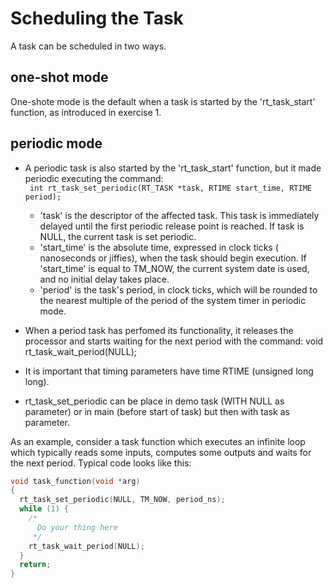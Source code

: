 # Scheduling the Task
A task can be scheduled in two ways.

## one-shot mode
One-shote mode is the default when a task is started by the 'rt_task_start' function, as introduced in exercise 1.

## periodic mode
* A periodic task is also started by the 'rt_task_start' function, but it made periodic executing the command:<br>
` int rt_task_set_periodic(RT_TASK *task, RTIME start_time, RTIME period);`

    * 'task' is the descriptor of the affected task. This task is immediately delayed until the first periodic release point is reached. If task is NULL, the current task is set periodic.
    * 'start_time' is the absolute time, expressed in clock ticks ( nanoseconds or jiffies), when the task should begin execution. If 'start_time' is equal to TM_NOW, the current system date is used, and no initial delay takes place.
    * 'period' is the task's period, in clock ticks, which will be rounded to the nearest multiple of the period of the system timer in periodic mode. 
* When a period task has perfomed its functionality, it releases the processor and starts waiting for the next period with the command:
void rt_task_wait_period(NULL);
* It is important that timing parameters have time RTIME (unsigned long long).
* rt_task_set_periodic can be place in demo task (WITH NULL as parameter) or in main (before start of task) but then with task as parameter.

As an example, consider a task function which executes an infinite loop which typically reads some inputs, computes some outputs and waits for the next period. Typical code looks like this:

```C
void task_function(void *arg)
{
  rt_task_set_periodic(NULL, TM_NOW, period_ns);
  while (1) {
    /*
      Do your thing here
     */
    rt_task_wait_period(NULL);
  }
  return;
}
```
